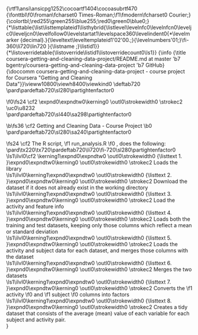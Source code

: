 {\rtf1\ansi\ansicpg1252\cocoartf1404\cocoasubrtf470
{\fonttbl\f0\froman\fcharset0 Times-Roman;\f1\fmodern\fcharset0 Courier;}
{\colortbl;\red255\green255\blue255;\red0\green0\blue0;}
{\*\listtable{\list\listtemplateid1\listhybrid{\listlevel\levelnfc0\levelnfcn0\leveljc0\leveljcn0\levelfollow0\levelstartat1\levelspace360\levelindent0{\*\levelmarker \{decimal\}.}{\leveltext\leveltemplateid1\'02\'00.;}{\levelnumbers\'01;}\fi-360\li720\lin720 }{\listname ;}\listid1}}
{\*\listoverridetable{\listoverride\listid1\listoverridecount0\ls1}}
{\info
{\title coursera-getting-and-cleaning-data-project/README.md at master \'b7 bgentry/coursera-getting-and-cleaning-data-project \'b7 GitHub}
{\doccomm coursera-getting-and-cleaning-data-project - course project for Coursera "Getting and Cleaning Data"}}\vieww10800\viewh8400\viewkind0
\deftab720
\pard\pardeftab720\sl280\partightenfactor0

\f0\fs24 \cf2 \expnd0\expndtw0\kerning0
\outl0\strokewidth0 \strokec2 \uc0\u8232 \
\pard\pardeftab720\sl440\sa298\partightenfactor0

\b\fs36 \cf2 Getting and Cleaning Data - Course Project
\b0 \
\pard\pardeftab720\sl280\sa240\partightenfactor0

\fs24 \cf2 The R script, 
\f1 run_analysis.R
\f0 , does the following:\
\pard\tx220\tx720\pardeftab720\li720\fi-720\sl280\partightenfactor0
\ls1\ilvl0\cf2 \kerning1\expnd0\expndtw0 \outl0\strokewidth0 {\listtext	1.	}\expnd0\expndtw0\kerning0
\outl0\strokewidth0 \strokec2 Loads the library \
\ls1\ilvl0\kerning1\expnd0\expndtw0 \outl0\strokewidth0 {\listtext	2.	}\expnd0\expndtw0\kerning0
\outl0\strokewidth0 \strokec2 Download the dataset if it does not already exist in the working directory\
\ls1\ilvl0\kerning1\expnd0\expndtw0 \outl0\strokewidth0 {\listtext	3.	}\expnd0\expndtw0\kerning0
\outl0\strokewidth0 \strokec2 Load the activity and feature info\
\ls1\ilvl0\kerning1\expnd0\expndtw0 \outl0\strokewidth0 {\listtext	4.	}\expnd0\expndtw0\kerning0
\outl0\strokewidth0 \strokec2 Loads both the training and test datasets, keeping only those columns which reflect a mean or standard deviation\
\ls1\ilvl0\kerning1\expnd0\expndtw0 \outl0\strokewidth0 {\listtext	5.	}\expnd0\expndtw0\kerning0
\outl0\strokewidth0 \strokec2 Loads the activity and subject data for each dataset, and merges those columns with the dataset\
\ls1\ilvl0\kerning1\expnd0\expndtw0 \outl0\strokewidth0 {\listtext	6.	}\expnd0\expndtw0\kerning0
\outl0\strokewidth0 \strokec2 Merges the two datasets\
\ls1\ilvl0\kerning1\expnd0\expndtw0 \outl0\strokewidth0 {\listtext	7.	}\expnd0\expndtw0\kerning0
\outl0\strokewidth0 \strokec2 Converts the 
\f1 activity
\f0  and 
\f1 subject
\f0  columns into factors\
\ls1\ilvl0\kerning1\expnd0\expndtw0 \outl0\strokewidth0 {\listtext	8.	}\expnd0\expndtw0\kerning0
\outl0\strokewidth0 \strokec2 Creates a tidy dataset that consists of the average (mean) value of each variable for each subject and activity pair.\
}
